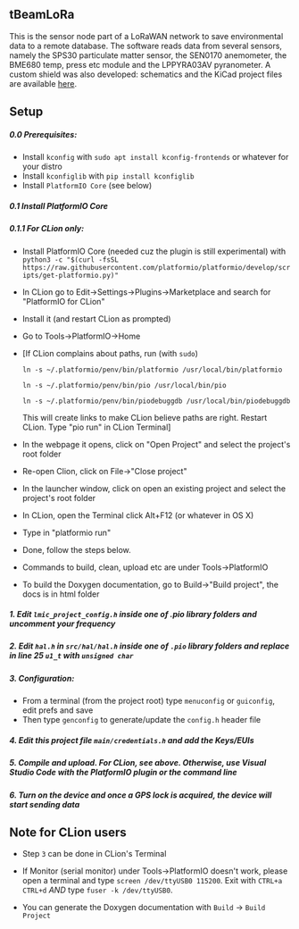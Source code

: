 ## tBeamLoRa

This is the sensor node part of a LoRaWAN network to save environmental data to a remote database. The software reads data from several sensors, namely the SPS30 particulate matter sensor, the SEN0170 anemometer, the BME680 temp, press etc module and the LPPYRA03AV pyranometer. A custom shield was also developed: schematics and the KiCad project files are available [here](https://github.com/Piruzzolo/ttgo-tbeam-sensor-shield).


## Setup

##### 0.0 Prerequisites:
- Install ```kconfig``` with ```sudo apt install kconfig-frontends``` or whatever for your distro
- Install ```kconfiglib``` with ```pip install kconfiglib```
- Install ```PlatformIO Core``` (see below)

##### 0.1 Install PlatformIO Core 
##### 0.1.1 For CLion only:
- Install PlatformIO Core (needed cuz the plugin is still experimental) with
```python3 -c "$(curl -fsSL https://raw.githubusercontent.com/platformio/platformio/develop/scripts/get-platformio.py)"```

- In CLion go to Edit->Settings->Plugins->Marketplace and search for "PlatformIO for CLion"
- Install it (and restart CLion as prompted)
- Go to Tools->PlatformIO->Home
- [If CLion complains about paths, run (with ```sudo```)

  ```ln -s ~/.platformio/penv/bin/platformio /usr/local/bin/platformio```
  
  ```ln -s ~/.platformio/penv/bin/pio /usr/local/bin/pio```
  
  ```ln -s ~/.platformio/penv/bin/piodebuggdb /usr/local/bin/piodebuggdb```
  
  This will create links to make CLion believe paths are right.
  Restart CLion. Type "pio run" in CLion Terminal]
- In the webpage it opens, click on "Open Project" and select the project's root folder
- Re-open Clion, click on File->"Close project"
- In the launcher window, click on open an existing project and select the project's root folder
- In CLion, open the Terminal click Alt+F12 (or whatever in OS X) 
- Type in "platformio run"
- Done, follow the steps below. 
- Commands to build, clean, upload etc are under Tools->PlatformIO
- To build the Doxygen documentation, go to Build->"Build project", the docs is in html folder


##### 1. Edit ```lmic_project_config.h``` inside one of .pio library folders and uncomment your frequency

##### 2. Edit ```hal.h``` in ```src/hal/hal.h``` inside one of ```.pio``` library folders and replace in line 25 ```u1_t``` with ```unsigned char```

##### 3. Configuration:
- From a terminal (from the project root) type ```menuconfig``` or ```guiconfig```, edit prefs and save
- Then type ```genconfig``` to generate/update the ```config.h``` header file

##### 4. Edit this project file ```main/credentials.h``` and add the Keys/EUIs

##### 5. Compile and upload. For CLion, see above. Otherwise, use Visual Studio Code with the PlatformIO plugin or the command line

##### 6. Turn on the device and once a GPS lock is acquired, the device will start sending data


## Note for CLion users

- Step ```3``` can be done in CLion's Terminal
- If Monitor (serial monitor) under Tools->PlatformIO doesn't work, please open a terminal and type 
        ```screen /dev/ttyUSB0 115200```. Exit with ```CTRL+a``` ```CTRL+d``` *AND* type ```fuser -k /dev/ttyUSB0```.
  
- You can generate the Doxygen documentation with ```Build``` -> ```Build Project```
